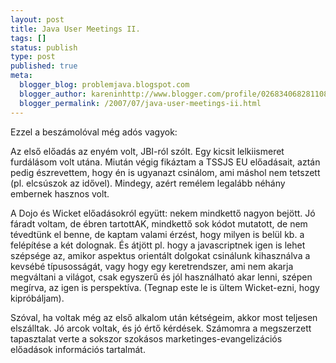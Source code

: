```yaml
---
layout: post
title: Java User Meetings II.
tags: []
status: publish
type: post
published: true
meta:
  blogger_blog: problemjava.blogspot.com
  blogger_author: kareninhttp://www.blogger.com/profile/02683406828110839343noreply@blogger.com
  blogger_permalink: /2007/07/java-user-meetings-ii.html
---
```

Ezzel a beszámolóval még adós vagyok:

  
Az első előadás az enyém volt, JBI-ról szólt. Egy kicsit lelkiismeret
furdálásom volt utána. Miután végig fikáztam a TSSJS EU előadásait, aztán
pedig észrevettem, hogy én is ugyanazt csinálom, ami máshol nem tetszett (pl.
elcsúszok az idővel). Mindegy, azért remélem legalább néhány embernek hasznos
volt.

  
A Dojo és Wicket előadásokról együtt: nekem mindkettő nagyon bejött. Jó fáradt
voltam, de ébren tartottAK, mindkettő sok kódot mutatott, de nem tévedtünk el
benne, de kaptam valami érzést, hogy milyen is belül kb. a felépítése a két
dolognak. És átjött pl. hogy a javascriptnek igen is lehet szépsége az, amikor
aspektus orientált dolgokat csinálunk kihasználva a kevsébé típusosságát, vagy
hogy egy keretrendszer, ami nem akarja megváltani a világot, csak egyszerű és
jól használható akar lenni, szépen megírva, az igen is perspektíva. (Tegnap
este le is ültem Wicket-ezni, hogy kipróbáljam).

  
Szóval, ha voltak még az első alkalom után kétségeim, akkor most teljesen
elszálltak. Jó arcok voltak, és jó értő kérdések. Számomra a megszerzett
tapasztalat verte a sokszor szokásos marketinges-evangelizációs előadások
információs tartalmát.

  

